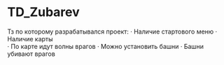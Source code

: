 # TD_Zubarev

Тз по которому разрабатывался проект:
·	Наличие стартового меню 
·	Наличие карты  
·	По карте идут волны врагов 
·	Можно установить башни 
·	Башни убивают врагов 
